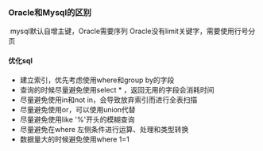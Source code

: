 ### Oracle和Mysql的区别

​	mysql默认自增主键，Oracle需要序列
​	Oracle没有limit关键字，需要使用行号分页

#### 优化sql

- 建立索引，优先考虑使用where和group by的字段
- 查询的时候尽量避免使用select * ，返回无用的字段会消耗时间
- 尽量避免使用in和not in，会导致放弃索引而进行全表扫描
- 尽量避免使用or，可以使用union代替
- 尽量避免使用like '%'开头的模糊查询
- 尽量避免在where 左侧条件进行运算、处理和类型转换
- 数据量大的时候避免使用where 1=1
